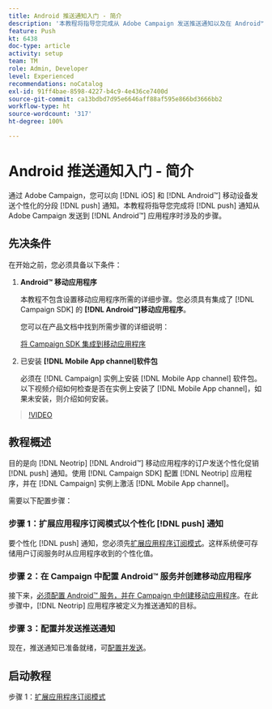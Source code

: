 ```yaml
---
title: Android 推送通知入门 - 简介
description: '本教程将指导您完成从 Adobe Campaign 发送推送通知以及在 Android™ 应用程序中接收这些通知所涉及的步骤。 '
feature: Push
kt: 6438
doc-type: article
activity: setup
team: TM
role: Admin, Developer
level: Experienced
recommendations: noCatalog
exl-id: 91ff4bae-8598-4227-b4c9-4e436ce7400d
source-git-commit: ca13bdbd7d95e6646aff88af595e866bd3666bb2
workflow-type: ht
source-wordcount: '317'
ht-degree: 100%

---
```


# Android 推送通知入门 - 简介

通过 Adobe Campaign，您可以向 [!DNL iOS] 和 [!DNL Android™] 移动设备发送个性化的分段 [!DNL push] 通知。本教程将指导您完成将 [!DNL push] 通知从 Adobe Campaign 发送到 [!DNL Android™] 应用程序时涉及的步骤。

## 先决条件

在开始之前，您必须具备以下条件：

1) **Android™ 移动应用程序**

   本教程不包含设置移动应用程序所需的详细步骤。您必须具有集成了 [!DNL Campaign SDK] 的 **[!DNL Android™]移动应用程序**。

   您可以在产品文档中找到所需步骤的详细说明：

   [将 Campaign SDK 集成到移动应用程序](https://experienceleague.adobe.com/docs/campaign-classic/using/sending-messages/sending-push-notifications/integrating-campaign-sdk-into-the-mobile-application.html?lang=zh-Hans)

2) 已安装 **[!DNL Mobile App channel]软件包**

   必须在 [!DNL Campaign] 实例上安装 [!DNL Mobile App channel] 软件包。以下视频介绍如何检查是否在实例上安装了 [!DNL Mobile App channel]，如果未安装，则介绍如何安装。

>[!VIDEO](https://video.tv.adobe.com/v/326544?quality=12)

## 教程概述

目的是向 [!DNL Neotrip] [!DNL Android™] 移动应用程序的订户发送个性化促销 [!DNL push] 通知。使用 [!DNL Campaign SDK] 配置 [!DNL Neotrip] 应用程序，并在 [!DNL Campaign] 实例上激活 [!DNL Mobile App channel]。

需要以下配置步骤：

### 步骤 1：扩展应用程序订阅模式以个性化 [!DNL push] 通知

要个性化 [!DNL push] 通知，您必须先[扩展应用程序订阅模式](/help/tutorial-get-started-with-push-notifications-for-android/extend-the-app-subscription-schema.md)。这样系统便可存储用户订阅服务时从应用程序收到的个性化值。

### 步骤 2：在 Campaign 中配置 Android™ 服务并创建移动应用程序

接下来，[必须配置 Android™ 服务，并在 Campaign 中创建移动应用程序](/help/tutorial-get-started-with-push-notifications-for-android/configure-an-android-service-in-campaign.md)。在此步骤中，[!DNL Neotrip] 应用程序被定义为推送通知的目标。

### 步骤 3：配置并发送推送通知

现在，推送通知已准备就绪，可[配置并发送](/help/tutorial-get-started-with-push-notifications-for-android/configure-and-send-push-notifications.md)。

## 启动教程

步骤 1：[扩展应用程序订阅模式](/help/tutorial-get-started-with-push-notifications-for-android/extend-the-app-subscription-schema.md)
